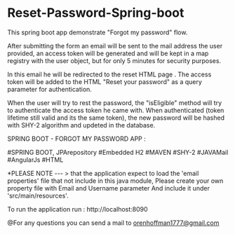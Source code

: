 # Reset-Password-Spring-boot


This spring boot app demonstrate "Forgot my password" flow.

After submitting the form an email will be sent to the mail address the user provided, an access token will be generated and will be kept in a map registry with the user object, but for only 5 minutes for security purposes.

In this email he will be redirected to the reset HTML page . The access token will be added to the HTML "Reset your password" as a query parameter for authentication.

When the user will try to rest the password, the "isEligible" method will try to authenticate the access token he came with.
When authenticated (token lifetime still valid and its the same token), the new password will be hashed with SHY-2 algorithm and updeted in the database.

SPRING BOOT - FORGOT MY PASSWORD APP :

#SPRING BOOT, JPArepository 
#Embedded H2 
#MAVEN 
#SHY-2 
#JAVAMail 
#AngularJs 
#HTML

*PLEASE NOTE --- > that the application expect to load the 'email properties' file that not include in this java module, Please create your own property file with Email and Username parameter And include it under 'src/main/resources'.

To run the application run : http://localhost:8090

@For any questions you can send a mail to orenhoffman1777@gmail.com

